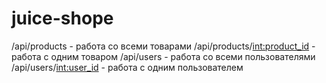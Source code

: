 # juice-shope
/api/products - работа со всеми товарами
/api/products/<int:product_id> - работа с одним товаром
/api/users - работа со всеми пользователями
/api/users/<int:user_id> - работа с одним пользователем
